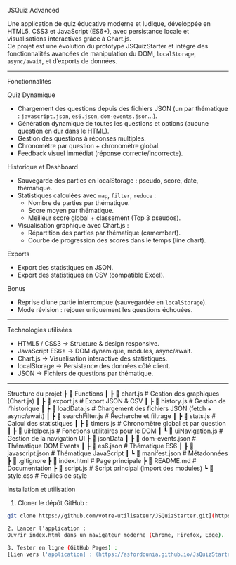 JSQuiz Advanced

Une application de quiz éducative moderne et ludique, développée en HTML5, CSS3 et JavaScript (ES6+), avec persistance locale et visualisations interactives grâce à Chart.js.  
Ce projet est une évolution du prototype JSQuizStarter et intègre des fonctionnalités avancées de manipulation du DOM, `localStorage`, `async/await`, et d’exports de données.

---

Fonctionnalités

Quiz Dynamique
- Chargement des questions depuis des fichiers JSON (un par thématique : `javascript.json`, `es6.json`, `dom-events.json`…).
- Génération dynamique de toutes les questions et options (aucune question en dur dans le HTML).
- Gestion des questions à réponses multiples.
- Chronomètre par question + chronomètre global.
- Feedback visuel immédiat (réponse correcte/incorrecte).

Historique et Dashboard
- Sauvegarde des parties en localStorage : pseudo, score, date, thématique.
- Statistiques calculées avec `map`, `filter`, `reduce` :
  - Nombre de parties par thématique.
  - Score moyen par thématique.
  - Meilleur score global + classement (Top 3 pseudos).
- Visualisation graphique avec Chart.js :
  - Répartition des parties par thématique (camembert).
  - Courbe de progression des scores dans le temps (line chart).

Exports
- Export des statistiques en JSON.
- Export des statistiques en CSV (compatible Excel).

Bonus
- Reprise d’une partie interrompue (sauvegardée en `localStorage`).
- Mode révision : rejouer uniquement les questions échouées.

---

Technologies utilisées
- HTML5 / CSS3 → Structure & design responsive.  
- JavaScript ES6+ → DOM dynamique, modules, async/await.  
- Chart.js → Visualisation interactive des statistiques.  
- localStorage → Persistance des données côté client.  
- JSON → Fichiers de questions par thématique.  

---

Structure du projet
┣ 📂 Functions
┃ ┣ 📜 chart.js # Gestion des graphiques (Chart.js)
┃ ┣ 📜 export.js # Export JSON & CSV
┃ ┣ 📜 history.js # Gestion de l’historique
┃ ┣ 📜 loadData.js # Chargement des fichiers JSON (fetch + async/await)
┃ ┣ 📜 searchFilter.js # Recherche et filtrage
┃ ┣ 📜 stats.js # Calcul des statistiques
┃ ┣ 📜 timers.js # Chronomètre global et par question
┃ ┣ 📜 uiHelper.js # Fonctions utilitaires pour le DOM
┃ ┗ 📜 uiNavigation.js # Gestion de la navigation UI
┣ 📂 jsonData
┃ ┣ 📜 dom-events.json # Thématique DOM Events
┃ ┣ 📜 es6.json # Thématique ES6
┃ ┣ 📜 javascript.json # Thématique JavaScript
┃ ┗ 📜 manifest.json # Métadonnées
┣ 📜 .gitignore
┣ 📜 index.html # Page principale
┣ 📜 README.md # Documentation
┣ 📜 script.js # Script principal (import des modules)
┗ 📜 style.css # Feuilles de style


Installation et utilisation

1. Cloner le dépôt GitHub :
```bash
git clone https://github.com/votre-utilisateur/JSQuizStarter.git](https://github.com/AsforDounia/JsQuizStarter.git)

2. Lancer l’application :
Ouvrir index.html dans un navigateur moderne (Chrome, Firefox, Edge).

3. Tester en ligne (GitHub Pages) :
[Lien vers l'application] : (https://asfordounia.github.io/JsQuizStarter/)
